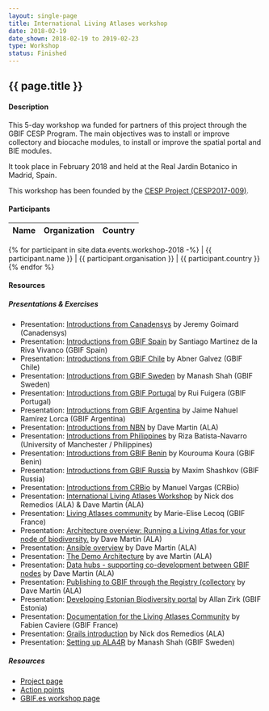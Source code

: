 ```yaml
---
layout: single-page
title: International Living Atlases workshop
date: 2018-02-19 
date_shown: 2018-02-19 to 2019-02-23
type: Workshop
status: Finished
---
```


## {{ page.title }}

#### Description 

This 5-day workshop wa funded for partners of this project through the GBIF CESP Program. The main objectives was to install or improve collectory and biocache modules, to install or improve the spatial portal and BIE modules.

It took place in February 2018 and held at the Real Jardin Botanico in Madrid, Spain. 

This workshop has been founded by the [CESP Project (CESP2017-009)](/projects/cesp-2017.html).

#### Participants 


| Name | Organization | Country |
|------|--------------|---------|
{% for participant in site.data.events.workshop-2018 -%}
| {{ participant.name }}  | {{ participant.organisation }}  | {{ participant.country }}
{% endfor %}


#### Resources 

##### Presentations & Exercises

- Presentation: [Introductions from Canadensys](https://docs.google.com/presentation/d/1ktVAMCgTIXHcMl5sh9s8HW6xSyzojhvE0uWLvO9w5aM/edit?usp=sharing) by Jeremy Goimard (Canadensys) 
- Presentation: [Introductions from GBIF Spain](https://drive.google.com/file/d/0B0hTmSE6rnumQkk3RlByWUQtRVNLMXNWaHZydlRYLWN2R0Nr/view?usp=sharing) by Santiago Martinez de la Riva Vivanco (GBIF Spain)
- Presentation: [Introductions from GBIF Chile](https://drive.google.com/file/d/1xr6jFWFUYdkKltyh26FaNiq0zqz6F-Ry/view?usp=sharing) by Abner Galvez (GBIF Chile)
- Presentation: [Introductions from GBIF Sweden](https://drive.google.com/file/d/13n3pG-tDLD4Z36XkhtXRVqurxd47kXqR/view?usp=sharing) by Manash Shah (GBIF Sweden)
- Presentation: [Introductions from GBIF Portugal](https://drive.google.com/file/d/1GmosLUEPd_9SdATSm8yOvDdbPkV0mfi2/view?usp=sharing) by Rui Fuigera (GBIF Portugal)
- Presentation: [Introductions from GBIF Argentina](https://docs.google.com/presentation/d/1wNJx04F23vPkzP8zTLrCL79-7B7W-PAJNV2NZ-TZhaE/edit?usp=sharing) by Jaime Nahuel Ramírez Lorca (GBIF Argentina)
- Presentation: [Introductions from NBN](https://drive.google.com/file/d/1KG7hdjut6WQFHamqiuZwKhGGAp5DaT4j/view?usp=sharing) by Dave Martin (ALA)
- Presentation: [Introductions from Philippines](https://drive.google.com/file/d/1sGbp8br-N2p0hXlhd4ZTVLD8-ihqIQ2a/view?usp=sharing) by Riza Batista-Navarro (University of Manchester / Philippines) 
- Presentation: [Introductions from GBIF Benin](https://drive.google.com/file/d/1ZlFrLn5Xfzd-u50yMvxp0AssxLpd_Zqk/view?usp=sharing) by Kourouma Koura (GBIF Benin)
- Presentation: [Introductions from GBIF Russia](https://drive.google.com/file/d/1ebGCUfBsHkTuxgY5E0vrey-iUkIqVnEc/view?usp=sharing) by Maxim Shashkov (GBIF Russia)
- Presentation: [Introductions from CRBio](https://drive.google.com/file/d/0B0hTmSE6rnumQjBVOThjQWJJeXNGeVo5VVRNTHBueFV1RnpB/view?usp=sharing) by Manuel Vargas (CRBio)
- Presentation: [International Living Atlases Workshop](https://www.gbif.es/wp-content/uploads/2018/02/1.3-ALA-Intro-2018.pptx) by Nick dos Remedios (ALA) & Dave Martin (ALA)
- Presentation: [Living Atlases community](https://www.gbif.es/wp-content/uploads/2018/02/1.4-Communauty-LA.pptx) by Marie-Elise Lecoq (GBIF France)
- Presentation: [Architecture overview: Running a Living Atlas for your node of biodiversity.]() by Dave Martin (ALA)
- Presentation: [Ansible overview](https://www.gbif.es/wp-content/uploads/2018/02/1.5-ALA-Architecture.pptx) by Dave Martin (ALA)
- Presentation: [The Demo Architecture](https://www.gbif.es/wp-content/uploads/2018/02/1.7-The-Demo-Architecture.pptx) by ave Martin (ALA)
- Presentation: [Data hubs - supporting co-development between GBIF nodes](https://www.gbif.es/wp-content/uploads/2018/02/2.1-Data-hubs.pptx) by Dave Martin (ALA)
- Presentation: [Publishing to GBIF through the Registry (collectory](https://www.gbif.es/wp-content/uploads/2018/02/2.3-Publishing-to-GBIF-through-the-Registry.pptx) by Dave Martin (ALA)
- Presentation: [Developing Estonian Biodiversity portal](https://www.gbif.es/wp-content/uploads/2018/02/eElurikkus.pdf) by Allan Zirk (GBIF Estonia)
- Presentation: [Documentation for the Living Atlases Community](https://www.gbif.es/wp-content/uploads/2018/02/3.1-Documentation.pptx) by Fabien Caviere (GBIF France)
- Presentation: [Grails introduction](https://www.gbif.es/wp-content/uploads/2018/02/3.2-Introduction-to-Grails.pptx) by Nick dos Remedios (ALA)
- Presentation: [Setting up ALA4R](https://drive.google.com/file/d/1QcssllomOtBxeKRaNhdE0q4xwV43VnJ5/view?usp=sharing) by Manash Shah (GBIF Sweden)


##### Resources 
- [Project page](/_projects/cesp-2017)
- [Action points](https://www.gbif.es/wp-content/uploads/2017/12/Action-points.pdf)
- [GBIF.es workshop page](https://www.gbif.es/en/talleres/taller-internacional-living-atlases/)
